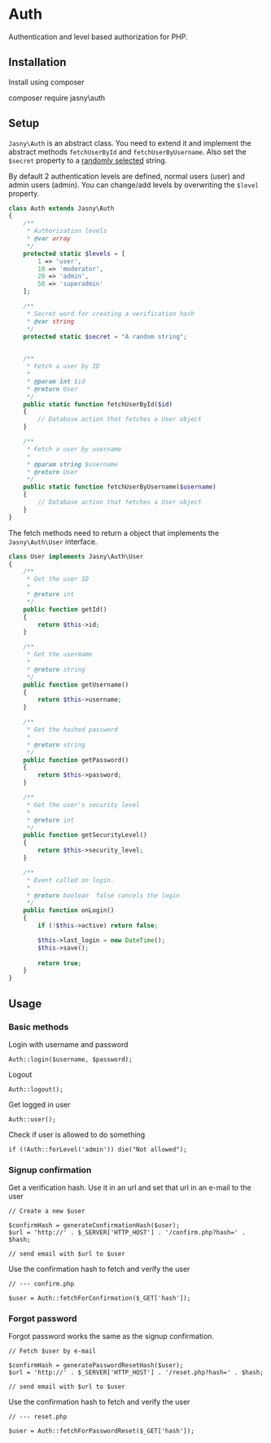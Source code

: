 Auth
===

Authentication and level based authorization for PHP.


Installation
---

Install using composer

   composer require jasny\auth


Setup
---

`Jasny\Auth` is an abstract class. You need to extend it and implement the abstract methods `fetchUserById` and
`fetchUserByUsername`. Also set the `$secret` property to a [randomly selected](https://www.random.org/passwords/)
string.

By default 2 authentication levels are defined, normal users (user) and admin users (admin). You can change/add levels
by overwriting the `$level` property.

```php
class Auth extends Jasny\Auth
{
    /**
     * Authorization levels
     * @var array
     */
    protected static $levels = [
        1 => 'user',
        10 => 'moderator',
        20 => 'admin',
        50 => 'superadmin'
    ];

    /**
     * Secret word for creating a verification hash
     * @var string
     */
    protected static $secret = "A random string";
    

    /**
     * Fetch a user by ID
     * 
     * @param int $id
     * @return User
     */
    public static function fetchUserById($id)
    {
        // Database action that fetches a User object
    }

    /**
     * Fetch a user by username
     * 
     * @param string $username
     * @return User
     */
    public static function fetchUserByUsername($username)
    {
        // Database action that fetches a User object
    }
}
```

The fetch methods need to return a object that implements the `Jasny\Auth\User` interface.

```php
class User implements Jasny\Auth\User
{
    /**
     * Get the user ID
     * 
     * @return int
     */
    public function getId()
    {
        return $this->id;
    }

    /**
     * Get the usermame
     * 
     * @return string
     */
    public function getUsername()
    {
        return $this->username;
    }

    /**
     * Get the hashed password
     * 
     * @return string
     */
    public function getPassword()
    {
        return $this->password;
    }

    /**
     * Get the user's security level
     * 
     * @return int
     */
    public function getSecurityLevel()
    {
        return $this->security_level;
    }

    /**
     * Event called on login.
     * 
     * @return boolean  false cancels the login
     */
    public function onLogin()
    {
        if (!$this->active) return false;

        $this->last_login = new DateTime();
        $this->save();
        
        return true;
    }
}
```

Usage
---

### Basic methods

Login with username and password

    Auth::login($username, $password);

Logout

    Auth::logout();

Get logged in user

    Auth::user();

Check if user is allowed to do something

    if (!Auth::forLevel('admin')) die("Not allowed");


### Signup confirmation

Get a verification hash. Use it in an url and set that url in an e-mail to the user

    // Create a new $user
    
    $confirmHash = generateConfirmationHash($user);
    $url = 'http://' . $_SERVER['HTTP_HOST'] . '/confirm.php?hash=' . $hash;
    
    // send email with $url to $user

Use the confirmation hash to fetch and verify the user

    // --- confirm.php

    $user = Auth::fetchForConfirmation($_GET['hash']);
    

### Forgot password

Forgot password works the same as the signup confirmation.

    // Fetch $user by e-mail
    
    $confirmHash = generatePasswordResetHash($user);
    $url = 'http://' . $_SERVER['HTTP_HOST'] . '/reset.php?hash=' . $hash;
    
    // send email with $url to $user

Use the confirmation hash to fetch and verify the user

    // --- reset.php

    $user = Auth::fetchForPasswordReset($_GET['hash']);
    
